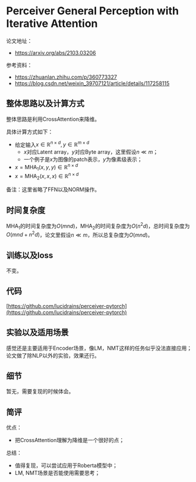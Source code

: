 # Perceiver General Perception with Iterative Attention

论文地址：

- https://arxiv.org/abs/2103.03206

参考资料：

- https://zhuanlan.zhihu.com/p/360773327
- https://blog.csdn.net/weixin_39707121/article/details/117258115



## 整体思路以及计算方式

整体思路是利用CrossAttention来降维。

具体计算方式如下：

- 给定输入$x\in \mathbb R^{n\times d}, y\in \mathbb R^{m\times d}$
  - $x$对应Latent array，$y$对应Byte array，这里假设$n\ll m$；
  - 一个例子是$x$为图像的patch表示，$y$为像素级表示；
- $x= \mathrm{MHA}_1(x, y, y)\in \mathbb R^{n\times d}$
- $x= \mathrm{MHA}_2(x,x,x)\in \mathbb R^{n\times d}$

备注：这里省略了FFN以及NORM操作。



## 时间复杂度

$\mathrm{MHA}_1$的时间复杂度为$O(mnd)$，$\mathrm{MHA}_2$的时间复杂度为$O(n^2d)$，总时间复杂度为$O(mnd+n^2d)$，论文里假设$n\ll m$，所以总复杂度为$O(mnd)$。



## 训练以及loss

不变。



## 代码

[https://github.com/lucidrains/perceiver-pytorch](https://github.com/lucidrains/perceiver-pytorch)



## 实验以及适用场景

感觉还是主要适用于Encoder场景，像LM，NMT这样的任务似乎没法直接应用；论文做了除NLP以外的实验，效果还行。



## 细节

暂无，需要复现的时候体会。



## 简评

优点：

- 把CrossAttention理解为降维是一个很好的点；

总结：

- 值得复现，可以尝试应用于Roberta模型中；
- LM, NMT场景是否能使用需要思考；

